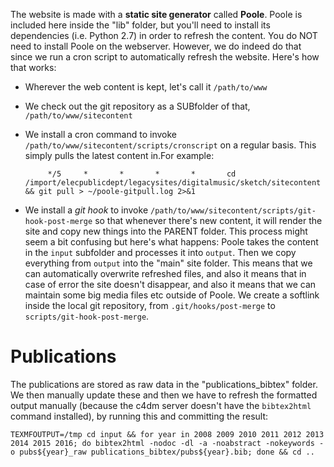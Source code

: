 

The website is made with a **static site generator** called **Poole**.
Poole is included here inside the "lib" folder, but you'll need to install
its dependencies (i.e. Python 2.7)
in order to refresh the content.
You do NOT need to install Poole on the webserver. However, we do indeed do that
since we run a cron script to automatically refresh the website.
Here's how that works:

* Wherever the web content is kept, let's call it `/path/to/www`
* We check out the git repository as a SUBfolder of that, `/path/to/www/sitecontent`
* We install a cron command to invoke `/path/to/www/sitecontent/scripts/cronscript` on a regular basis. This simply pulls the latest content in.For example:

           */5     *       *       *       *       cd /import/elecpublicdept/legacysites/digitalmusic/sketch/sitecontent && git pull > ~/poole-gitpull.log 2>&1
           
* We install a *git hook* to invoke `/path/to/www/sitecontent/scripts/git-hook-post-merge` so that whenever there's new content, it will render the site and copy new things into the PARENT folder. This process might seem a bit confusing but here's what happens: Poole takes the content in the `input` subfolder and processes it into `output`. Then we copy everything from `output` into the "main" site folder. This means that we can automatically overwrite refreshed files, and also it means that in case of error the site doesn't disappear, and also it means that we can maintain some big media files etc outside of Poole. We create a softlink inside the local git repository, from `.git/hooks/post-merge` to `scripts/git-hook-post-merge`.



Publications
============
The publications are stored as raw data in the "publications_bibtex" folder. We then manually update these and then we have to refresh the formatted output manually (because the c4dm server doesn't have the `bibtex2html` command installed), by running this and committing the result:

    TEXMFOUTPUT=/tmp cd input && for year in 2008 2009 2010 2011 2012 2013 2014 2015 2016; do bibtex2html -nodoc -dl -a -noabstract -nokeywords -o pubs${year}_raw publications_bibtex/pubs${year}.bib; done && cd ..

